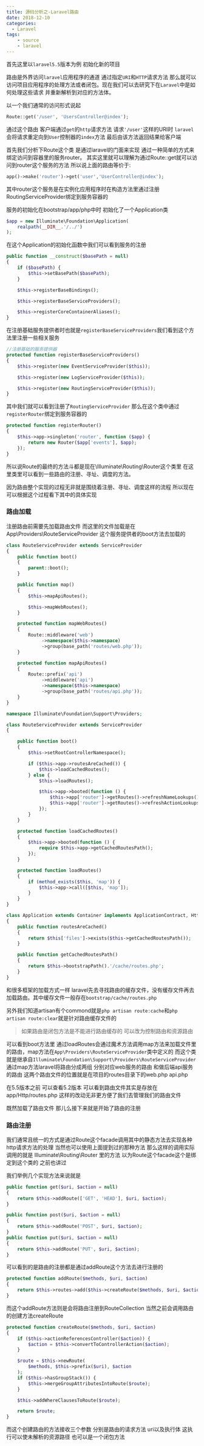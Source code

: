```yaml
---
title: 源码分析之-Laravel路由
date: 2018-12-10
categories:
  - Laravel
tags:
    - source
    - laravel
---
```


首先这里以`laravel5.5`版本为例  初始化新的项目

路由是外界访问`laravel`应用程序的通道 通过指定`URI`和`HTTP`请求方法 那么就可以访问项目应用程序的处理方法或者闭包。现在我们可以去研究下在`Laravel`中是如何处理这些请求 并重新解析到对应的方法体。

以一个我们通常的访问形式说起
```php
Route::get('/user', 'UsersController@index');
```

通过这个路由 客户端通过`get`的`http`请求方法 请求`'/user'`这样的URI时  `laravel`会将请求重定向到`User`控制器的`index`方法  最后由该方法返回结果给客户端

首先我们分析下Route这个类 是通过laravel的门面来实现 通过一种简单的方式来绑定访问到容器里的服务router。 其实这里就可以理解为通过Route::get就可以访问到router这个服务的方法 所以说上面的路由等价于:
```php
app()->make('router')->get('user','UserController@index');
```
其中router这个服务是在实例化应用程序时在构造方法里通过注册RoutingServiceProvider绑定到服务容器的

服务的初始化在bootstrap/app/php中时 初始化了一个Application类
```php
$app = new Illuminate\Foundation\Application(
    realpath(__DIR__.'/../')
);
```

在这个Application的初始化函数中我们可以看到服务的注册
```php
public function __construct($basePath = null)
{
    if ($basePath) {
        $this->setBasePath($basePath);
    }

    $this->registerBaseBindings();

    $this->registerBaseServiceProviders();

    $this->registerCoreContainerAliases();
}
```
在注册基础服务提供者时也就是`registerBaseServiceProviders`我们看到这个方法里注册一些相关服务
```php
//注册基础的服务提供器
protected function registerBaseServiceProviders()
{
    $this->register(new EventServiceProvider($this));

    $this->register(new LogServiceProvider($this));

    $this->register(new RoutingServiceProvider($this));
}
```
其中我们就可以看到注册了`RoutingServiceProvider` 那么在这个类中通过`registerRouter`绑定到服务容器的
```php
protected function registerRouter()
{
    $this->app->singleton('router', function ($app) {
        return new Router($app['events'], $app);
    });
}
```
所以说Route的最终的方法斗都是现在\Illuminate\Routing\Router这个类里 在这里类里可以看到一些路由的注册、寻址、调度的方法。

因为路由整个实现的过程无非就是围绕着注册、寻址、调度这样的流程  所以现在可以根据这个过程看下其中的具体实现

### 路由加载
注册路由前需要先加载路由文件 而这里的文件加载是在 App\Providers\RouteServiceProvider 这个服务提供者的boot方法去加载的

```php
class RouteServiceProvider extends ServiceProvider
{
    public function boot()
    {
        parent::boot();
    }

    public function map()
    {
        $this->mapApiRoutes();

        $this->mapWebRoutes();
    }

    protected function mapWebRoutes()
    {
        Route::middleware('web')
             ->namespace($this->namespace)
             ->group(base_path('routes/web.php'));
    }

    protected function mapApiRoutes()
    {
        Route::prefix('api')
             ->middleware('api')
             ->namespace($this->namespace)
             ->group(base_path('routes/api.php'));
    }
}
```

```php
namespace Illuminate\Foundation\Support\Providers;

class RouteServiceProvider extends ServiceProvider
{

    public function boot()
    {
        $this->setRootControllerNamespace();

        if ($this->app->routesAreCached()) {
            $this->loadCachedRoutes();
        } else {
            $this->loadRoutes();

            $this->app->booted(function () {
                $this->app['router']->getRoutes()->refreshNameLookups();
                $this->app['router']->getRoutes()->refreshActionLookups();
            });
        }
    }

    protected function loadCachedRoutes()
    {
        $this->app->booted(function () {
            require $this->app->getCachedRoutesPath();
        });
    }

    protected function loadRoutes()
    {
        if (method_exists($this, 'map')) {
            $this->app->call([$this, 'map']);
        }
    }
}

class Application extends Container implements ApplicationContract, HttpKernelInterface
{
    public function routesAreCached()
    {
        return $this['files']->exists($this->getCachedRoutesPath());
    }

    public function getCachedRoutesPath()
    {
        return $this->bootstrapPath().'/cache/routes.php';
    }
}
```

和很多框架的加载方式一样  laravel先去寻找路由的缓存文件，没有缓存文件再去加载路由。其中缓存文件一般存在`bootstrap/cache/routes.php`

另外我们知道artisan有个commond就是`php artisan route:cache`和`php artisan route:clear`就是针对路由缓存文件的

> 如果路由是闭包方法是不能进行路由缓存的  可以改为控制路由和资源路由

可以看到boot方法里 通过loadRoutes会通过魔术方法调用map方法来加载文件里的路由，map方法在`App\Providers\RouteServiceProvider`类中定义的  而这个类就是继承自`Illuminate\Foundation\Support\Providers\RouteServiceProvider` 通过map方法laravel将路由分成两组  分别对应web服务的路由  和做后端api服务的路由  这两个路由文件的位置就是在项目的routes目录下的web.php  api.php

在5.5版本之前 可以查看5.2版本 可以看到路由文件其实是存放在app/Http/routes.php   这样的改动无非更方便了我们去管理我们的路由文件

既然加载了路由文件 那儿么接下来就是开始了路由的注册

### 路由注册
我们通常且统一的方式是通过Route这个facade调用其中的静态方法去实现各种http请求方法的处理  当然也可以使用上面提到过的那种方法 那么这样的调用实际调用的就是 Illuminate\Routing\Router 里的方法  以为Route这个facade这个是绑定到这个类的  之前也讲过

我们举例几个实现方法来说就是
```php
public function get($uri, $action = null)
{
    return $this->addRoute(['GET', 'HEAD'], $uri, $action);
}

public function post($uri, $action = null)
{
    return $this->addRoute('POST', $uri, $action);
}
public function put($uri, $action = null)
{
    return $this->addRoute('PUT', $uri, $action);
}
```
可以看到的是路由的注册都是通过addRoute这个方法去进行注册的
```php
protected function addRoute($methods, $uri, $action)
{
    return $this->routes->add($this->createRoute($methods, $uri, $action));
}
```
而这个addRoute方法则是会将路由注册到RouteCollection 当然之前会调用路由的创建方法createRoute

```php
protected function createRoute($methods, $uri, $action)
{
    if ($this->actionReferencesController($action)) {
        $action = $this->convertToControllerAction($action);
    }

    $route = $this->newRoute(
        $methods, $this->prefix($uri), $action
    );
    if ($this->hasGroupStack()) {
        $this->mergeGroupAttributesIntoRoute($route);
    }

    $this->addWhereClausesToRoute($route);

    return $route;
}

```
而这个创建路由的方法接收三个参数 分别是路由的请求方法 uri以及执行体  这执行可以使未解析的资源路径 也可以是一个闭包方法
